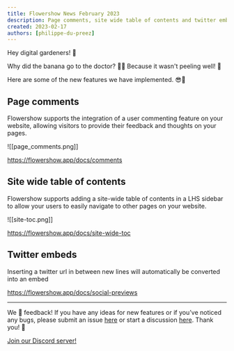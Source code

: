 ```yaml
---
title: Flowershow News February 2023
description: Page comments, site wide table of contents and twitter embeds have been added. 😎🚀
created: 2023-02-17
authors: [philippe-du-preez]
---
```


Hey digital gardeners! 💐

Why did the banana go to the doctor? 👨‍⚕️ Because it wasn't peeling well! 🍌

Here are some of the new features we have implemented. 😎🚀

## Page comments

Flowershow supports the integration of a user commenting feature on your website, allowing visitors to provide their feedback and thoughts on your pages.

![[page_comments.png]]

https://flowershow.app/docs/comments

## Site wide table of contents

Flowershow supports adding a site-wide table of contents in a LHS sidebar to allow your users to easily navigate to other pages on your website.

![[site-toc.png]]

https://flowershow.app/docs/site-wide-toc

## Twitter embeds

Inserting a twitter url in between new lines will automatically be converted into an embed

https://flowershow.app/docs/social-previews

---

We 💙 feedback! If you have any ideas for new features or if you’ve noticed any bugs, please submit an issue [here](https://github.com/flowershow/flowershow/issues) or start a discussion [here](https://github.com/flowershow/flowershow/discussions). Thank you! 🌷

[Join our Discord server!](https://discord.gg/vQ5Y2uUzt6)
